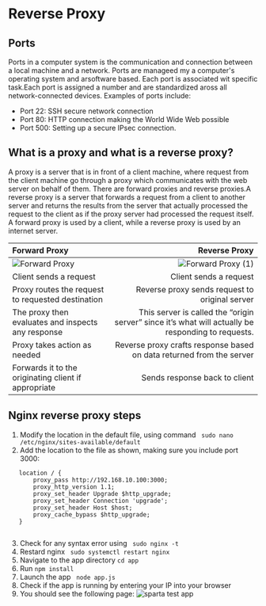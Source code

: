 # Reverse Proxy

## Ports

Ports in a computer system is the communication and connection between a local machine and a network. Ports are manageed my a computer's operating system and arsoftware based. Each port is associated wit specific task.Each port is assigned a number and are standardized aross all network-connected devices.
Examples of ports include:
- Port 22: SSH secure network connection
- Port 80: HTTP connection making the World Wide Web possible
- Port 500: Setting up a secure IPsec connection.

## What is a proxy and what is a reverse proxy?

A proxy is a server that is in front of a client machine, where request from the client machine go through a proxy which communicates with the web server on behalf of them.
There are forward proxies and reverse proxies.A reverse proxy is a server that forwards a request from a client to another server and returns the results from the server that actually processed the request to the client as if the proxy server had processed the request itself. A forward proxy is used by a client, while a reverse proxy is used by an internet server.

| Forward Proxy | Reverse Proxy |
| :------------ | ------------: |
| ![Forward Proxy](https://user-images.githubusercontent.com/129324316/233011461-0830e2f8-f215-49ae-91b2-5741de06d861.png)|![Forward Proxy (1)](https://user-images.githubusercontent.com/129324316/233011758-1138e6f3-9100-4fa2-978b-1dbb258cac9e.png)               |
|Client sends a request |Client sends a request|
|Proxy routes the request to requested destination|Reverse proxy sends request to original server|
|The proxy then evaluates and inspects any response|This server is called the “origin server” since it’s what will actually be responding to requests.|
|Proxy takes action as needed|Reverse proxy crafts response based on data returned from the server|
|Forwards it to the originating client if appropriate|Sends response back to client|


## Nginx reverse proxy steps

1. Modify the location in the default file, using command ` sudo nano /etc/nginx/sites-available/default`
2. Add the location to the file as shown, making sure you include port 3000:
```
   location / {
       proxy_pass http://192.168.10.100:3000;
       proxy_http_version 1.1;
       proxy_set_header Upgrade $http_upgrade;
       proxy_set_header Connection 'upgrade';
       proxy_set_header Host $host;
       proxy_cache_bypass $http_upgrade;
   }
   

```

3. Check for any syntax error using ` sudo nginx -t`
4. Restard nginx ` sudo systemctl restart nginx`
5. Navigate to the app directory `cd app`
6. Run `npm install`
7. Launch the app ` node app.js`
8. Check if the app is running by entering your IP into your browser
9. You should see the following page:
![sparta test app](https://user-images.githubusercontent.com/129324316/233016094-d0f3ced4-2c4f-4793-b95d-b6447bc5df13.png)

